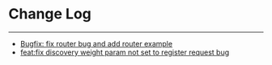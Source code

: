 # Change Log
---

- [Bugfix: fix router bug and add router example](https://github.com/Tencent/spring-cloud-tencent/pull/89)
- [feat:fix discovery weight param not set to register request bug](https://github.com/Tencent/spring-cloud-tencent/pull/102)

